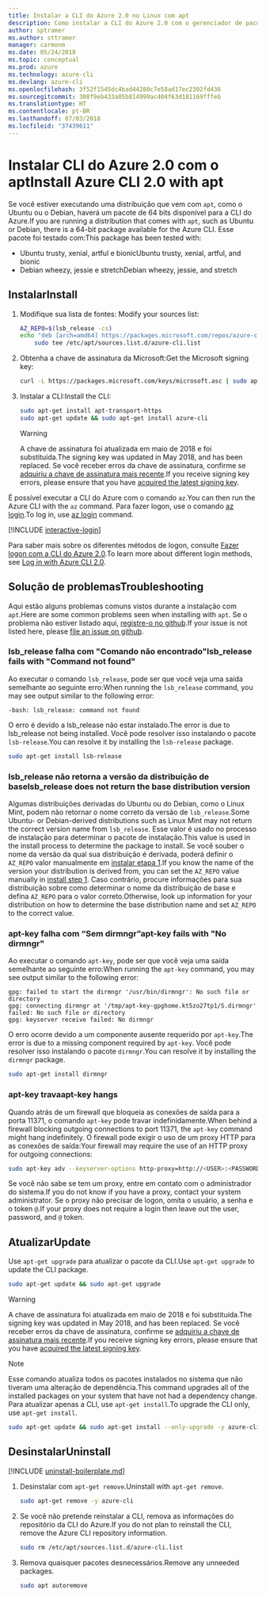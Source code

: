 ```yaml
---
title: Instalar a CLI do Azure 2.0 no Linux com apt
description: Como instalar a CLI do Azure 2.0 com o gerenciador de pacotes apt
author: sptramer
ms.author: sttramer
manager: carmonm
ms.date: 05/24/2018
ms.topic: conceptual
ms.prod: azure
ms.technology: azure-cli
ms.devlang: azure-cli
ms.openlocfilehash: 3f52f1545dc4bad44280c7e58ad17ec2302fd436
ms.sourcegitcommit: 308f9eb433a05b814999ac404f63d181169fffeb
ms.translationtype: HT
ms.contentlocale: pt-BR
ms.lasthandoff: 07/03/2018
ms.locfileid: "37439611"
---
```

# <a name="install-azure-cli-20-with-apt"></a><span data-ttu-id="61674-103">Instalar CLI do Azure 2.0 com o apt</span><span class="sxs-lookup"><span data-stu-id="61674-103">Install Azure CLI 2.0 with apt</span></span>

<span data-ttu-id="61674-104">Se você estiver executando uma distribuição que vem com `apt`, como o Ubuntu ou o Debian, haverá um pacote de 64 bits disponível para a CLI do Azure.</span><span class="sxs-lookup"><span data-stu-id="61674-104">If you are running a distribution that comes with `apt`, such as Ubuntu or Debian, there is a 64-bit package available for the Azure CLI.</span></span> <span data-ttu-id="61674-105">Esse pacote foi testado com:</span><span class="sxs-lookup"><span data-stu-id="61674-105">This package has been tested with:</span></span>

* <span data-ttu-id="61674-106">Ubuntu trusty, xenial, artful e bionic</span><span class="sxs-lookup"><span data-stu-id="61674-106">Ubuntu trusty, xenial, artful, and bionic</span></span>
* <span data-ttu-id="61674-107">Debian wheezy, jessie e stretch</span><span class="sxs-lookup"><span data-stu-id="61674-107">Debian wheezy, jessie, and stretch</span></span>

## <a name="install"></a><span data-ttu-id="61674-108">Instalar</span><span class="sxs-lookup"><span data-stu-id="61674-108">Install</span></span>

1. <span data-ttu-id="61674-109"><a name="install-step-1"/> Modifique sua lista de fontes:</span><span class="sxs-lookup"><span data-stu-id="61674-109"><a name="install-step-1"/> Modify your sources list:</span></span>

    ```bash
    AZ_REPO=$(lsb_release -cs)
    echo "deb [arch=amd64] https://packages.microsoft.com/repos/azure-cli/ $AZ_REPO main" | \
        sudo tee /etc/apt/sources.list.d/azure-cli.list
    ```

2. <a name="signingKey"></a><span data-ttu-id="61674-110">Obtenha a chave de assinatura da Microsoft:</span><span class="sxs-lookup"><span data-stu-id="61674-110">Get the Microsoft signing key:</span></span>

   ```bash
   curl -L https://packages.microsoft.com/keys/microsoft.asc | sudo apt-key add -
   ```

3. <span data-ttu-id="61674-111">Instalar a CLI:</span><span class="sxs-lookup"><span data-stu-id="61674-111">Install the CLI:</span></span>

   ```bash
   sudo apt-get install apt-transport-https
   sudo apt-get update && sudo apt-get install azure-cli
   ```

   > [!WARNING]
   > <span data-ttu-id="61674-112">A chave de assinatura foi atualizada em maio de 2018 e foi substituída.</span><span class="sxs-lookup"><span data-stu-id="61674-112">The signing key was updated in May 2018, and has been replaced.</span></span> <span data-ttu-id="61674-113">Se você receber erros da chave de assinatura, confirme se [adquiriu a chave de assinatura mais recente](#signingKey).</span><span class="sxs-lookup"><span data-stu-id="61674-113">If you receive signing key errors, please ensure that you have [acquired the latest signing key](#signingKey).</span></span>

<span data-ttu-id="61674-114">É possível executar a CLI do Azure com o comando `az`.</span><span class="sxs-lookup"><span data-stu-id="61674-114">You can then run the Azure CLI with the `az` command.</span></span> <span data-ttu-id="61674-115">Para fazer logon, use o comando [az login](/cli/azure/reference-index#az-login).</span><span class="sxs-lookup"><span data-stu-id="61674-115">To log in, use [az login](/cli/azure/reference-index#az-login) command.</span></span>

[!INCLUDE [interactive-login](includes/interactive-login.md)]

<span data-ttu-id="61674-116">Para saber mais sobre os diferentes métodos de logon, consulte [Fazer logon com a CLI do Azure 2.0](authenticate-azure-cli.md).</span><span class="sxs-lookup"><span data-stu-id="61674-116">To learn more about different login methods, see [Log in with Azure CLI 2.0](authenticate-azure-cli.md).</span></span>

## <a name="troubleshooting"></a><span data-ttu-id="61674-117">Solução de problemas</span><span class="sxs-lookup"><span data-stu-id="61674-117">Troubleshooting</span></span>

<span data-ttu-id="61674-118">Aqui estão alguns problemas comuns vistos durante a instalação com `apt`.</span><span class="sxs-lookup"><span data-stu-id="61674-118">Here are some common problems seen when installing with `apt`.</span></span> <span data-ttu-id="61674-119">Se o problema não estiver listado aqui, [registre-o no github](https://github.com/Azure/azure-cli/issues).</span><span class="sxs-lookup"><span data-stu-id="61674-119">If your issue is not listed here, please [file an issue on github](https://github.com/Azure/azure-cli/issues).</span></span>

### <a name="lsbrelease-fails-with-command-not-found"></a><span data-ttu-id="61674-120">lsb_release falha com "Comando não encontrado"</span><span class="sxs-lookup"><span data-stu-id="61674-120">lsb_release fails with "Command not found"</span></span>

<span data-ttu-id="61674-121">Ao executar o comando `lsb_release`, pode ser que você veja uma saída semelhante ao seguinte erro:</span><span class="sxs-lookup"><span data-stu-id="61674-121">When running the `lsb_release` command, you may see output similar to the following error:</span></span>

```output
-bash: lsb_release: command not found
```

<span data-ttu-id="61674-122">O erro é devido a lsb_release não estar instalado.</span><span class="sxs-lookup"><span data-stu-id="61674-122">The error is due to lsb_release not being installed.</span></span> <span data-ttu-id="61674-123">Você pode resolver isso instalando o pacote `lsb-release`.</span><span class="sxs-lookup"><span data-stu-id="61674-123">You can resolve it by installing the `lsb-release` package.</span></span>

```bash
sudo apt-get install lsb-release
```

### <a name="lsbrelease-does-not-return-the-base-distribution-version"></a><span data-ttu-id="61674-124">lsb_release não retorna a versão da distribuição de base</span><span class="sxs-lookup"><span data-stu-id="61674-124">lsb_release does not return the base distribution version</span></span>

<span data-ttu-id="61674-125">Algumas distribuições derivadas do Ubuntu ou do Debian, como o Linux Mint, podem não retornar o nome correto da versão de `lsb_release`.</span><span class="sxs-lookup"><span data-stu-id="61674-125">Some Ubuntu- or Debian-derived distributions such as Linux Mint may not return the correct version name from `lsb_release`.</span></span> <span data-ttu-id="61674-126">Esse valor é usado no processo de instalação para determinar o pacote de instalação.</span><span class="sxs-lookup"><span data-stu-id="61674-126">This value is used in the install process to determine the package to install.</span></span> <span data-ttu-id="61674-127">Se você souber o nome da versão da qual sua distribuição é derivada, poderá definir o `AZ_REPO` valor manualmente em [instalar etapa 1](#install-step-1).</span><span class="sxs-lookup"><span data-stu-id="61674-127">If you know the name of the version your distribution is derived from, you can set the `AZ_REPO` value manually in [install step 1](#install-step-1).</span></span> <span data-ttu-id="61674-128">Caso contrário, procure informações para sua distribuição sobre como determinar o nome da distribuição de base e defina `AZ_REPO` para o valor correto.</span><span class="sxs-lookup"><span data-stu-id="61674-128">Otherwise, look up information for your distribution on how to determine the base distribution name and set `AZ_REPO` to the correct value.</span></span>

### <a name="apt-key-fails-with-no-dirmngr"></a><span data-ttu-id="61674-129">apt-key falha com “Sem dirmngr”</span><span class="sxs-lookup"><span data-stu-id="61674-129">apt-key fails with "No dirmngr"</span></span>

<span data-ttu-id="61674-130">Ao executar o comando `apt-key`, pode ser que você veja uma saída semelhante ao seguinte erro:</span><span class="sxs-lookup"><span data-stu-id="61674-130">When running the `apt-key` command, you may see output similar to the following error:</span></span>

```output
gpg: failed to start the dirmngr '/usr/bin/dirmngr': No such file or directory
gpg: connecting dirmngr at '/tmp/apt-key-gpghome.kt5zo27tp1/S.dirmngr' failed: No such file or directory
gpg: keyserver receive failed: No dirmngr
```

<span data-ttu-id="61674-131">O erro ocorre devido a um componente ausente requerido por `apt-key`.</span><span class="sxs-lookup"><span data-stu-id="61674-131">The error is due to a missing component required by `apt-key`.</span></span> <span data-ttu-id="61674-132">Você pode resolver isso instalando o pacote `dirmngr`.</span><span class="sxs-lookup"><span data-stu-id="61674-132">You can resolve it by installing the `dirmngr` package.</span></span>

```bash
sudo apt-get install dirmngr
```

### <a name="apt-key-hangs"></a><span data-ttu-id="61674-133">apt-key trava</span><span class="sxs-lookup"><span data-stu-id="61674-133">apt-key hangs</span></span>

<span data-ttu-id="61674-134">Quando atrás de um firewall que bloqueia as conexões de saída para a porta 11371, o comando `apt-key` pode travar indefinidamente.</span><span class="sxs-lookup"><span data-stu-id="61674-134">When behind a firewall blocking outgoing connections to port 11371, the `apt-key` command might hang indefinitely.</span></span> <span data-ttu-id="61674-135">O firewall pode exigir o uso de um proxy HTTP para as conexões de saída:</span><span class="sxs-lookup"><span data-stu-id="61674-135">Your firewall may require the use of an HTTP proxy for outgoing connections:</span></span>

```bash
sudo apt-key adv --keyserver-options http-proxy=http://<USER>:<PASSWORD>@<PROXY-HOST>:<PROXY-PORT>/ --keyserver packages.microsoft.com --recv-keys 52E16F86FEE04B979B07E28DB02C46DF417A0893
```

<span data-ttu-id="61674-136">Se você não sabe se tem um proxy, entre em contato com o administrador do sistema.</span><span class="sxs-lookup"><span data-stu-id="61674-136">If you do not know if you have a proxy, contact your system administrator.</span></span> <span data-ttu-id="61674-137">Se o proxy não precisar de logon, omita o usuário, a senha e o token `@`.</span><span class="sxs-lookup"><span data-stu-id="61674-137">If your proxy does not require a login then leave out the user, password, and `@` token.</span></span>

## <a name="update"></a><span data-ttu-id="61674-138">Atualizar</span><span class="sxs-lookup"><span data-stu-id="61674-138">Update</span></span>

<span data-ttu-id="61674-139">Use `apt-get upgrade` para atualizar o pacote da CLI.</span><span class="sxs-lookup"><span data-stu-id="61674-139">Use `apt-get upgrade` to update the CLI package.</span></span>

   ```bash
   sudo apt-get update && sudo apt-get upgrade
   ```

> [!WARNING]
> <span data-ttu-id="61674-140">A chave de assinatura foi atualizada em maio de 2018 e foi substituída.</span><span class="sxs-lookup"><span data-stu-id="61674-140">The signing key was updated in May 2018, and has been replaced.</span></span> <span data-ttu-id="61674-141">Se você receber erros da chave de assinatura, confirme se [adquiriu a chave de assinatura mais recente](#signingKey).</span><span class="sxs-lookup"><span data-stu-id="61674-141">If you receive signing key errors, please ensure that you have [acquired the latest signing key](#signingKey).</span></span>
   
> [!NOTE]
> <span data-ttu-id="61674-142">Esse comando atualiza todos os pacotes instalados no sistema que não tiveram uma alteração de dependência.</span><span class="sxs-lookup"><span data-stu-id="61674-142">This command upgrades all of the installed packages on your system that have not had a dependency change.</span></span>
> <span data-ttu-id="61674-143">Para atualizar apenas a CLI, use `apt-get install`.</span><span class="sxs-lookup"><span data-stu-id="61674-143">To upgrade the CLI only, use `apt-get install`.</span></span>
> ```bash
> sudo apt-get update && sudo apt-get install --only-upgrade -y azure-cli
> ```

## <a name="uninstall"></a><span data-ttu-id="61674-144">Desinstalar</span><span class="sxs-lookup"><span data-stu-id="61674-144">Uninstall</span></span>

[!INCLUDE [uninstall-boilerplate.md](includes/uninstall-boilerplate.md)]

1. <span data-ttu-id="61674-145">Desinstalar com `apt-get remove`.</span><span class="sxs-lookup"><span data-stu-id="61674-145">Uninstall with `apt-get remove`.</span></span>

    ```bash
    sudo apt-get remove -y azure-cli
    ```

2. <span data-ttu-id="61674-146">Se você não pretende reinstalar a CLI, remova as informações do repositório da CLI do Azure.</span><span class="sxs-lookup"><span data-stu-id="61674-146">If you do not plan to reinstall the CLI, remove the Azure CLI repository information.</span></span>

   ```bash
   sudo rm /etc/apt/sources.list.d/azure-cli.list
   ```

3. <span data-ttu-id="61674-147">Remova quaisquer pacotes desnecessários.</span><span class="sxs-lookup"><span data-stu-id="61674-147">Remove any unneeded packages.</span></span>

   ```bash
   sudo apt autoremove
   ```
